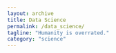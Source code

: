 ```yaml
---
layout: archive
title: Data Science
permalink: /data_science/
tagline: "Humanity is overrated."
category: "science"
---
```

